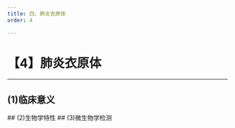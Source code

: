 ```yaml
---
title: 四、肺炎衣原体
order: 4

---
```


# 【4】肺炎衣原体

<kaodian :text="'微生物学检验记忆卡'" />

<!-- ###### 第二十一章 衣原体

> 微生物学检验 -->

<beitiW/>

---

## (1)临床意义

<son :text="'微生物学检验记忆卡'" text1="(1)临床意义" :textOption="[['了解',' 相关专业知识','专业知识'],['了解',' 相关专业知识','专业知识'],['熟悉',' 相关专业知识','专业知识']]" />
## (2)生物学特性
<son :text="'微生物学检验记忆卡'" text1="(2)生物学特性" :textOption="[['熟悉',' 基本知识','专业知识'],['熟悉',' 基本知识','专业知识'],['掌握',' 基本知识','专业知识']]" />
## (3)微生物学检测
<son :text="'微生物学检验记忆卡'" text1="(3)微生物学检测" :textOption="[['熟悉','专业知识','专业实践能力'],['熟悉','专业知识','专业实践能力'],['掌握','专业知识','专业实践能力']]" />
